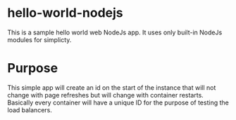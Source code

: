 # hello-world-nodejs
This is a sample hello world web NodeJs app.
It uses only built-in NodeJs modules for simplicty.

# Purpose
This simple app will create an id on the start of the instance that will not change with page refreshes but will change with container restarts. Basically every container will have a unique ID for the purpose of testing the load balancers.
